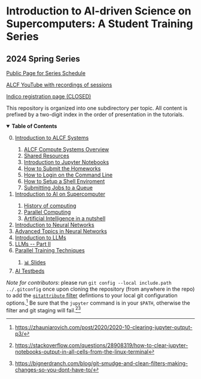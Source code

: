 # Introduction to AI-driven Science on Supercomputers: A Student Training Series
## 2024 Spring Series

[Public Page for Series Schedule](https://www.alcf.anl.gov/alcf-ai-science-training-series)

[ALCF YouTube with recordings of sessions](https://www.youtube.com/@argonneleadershipcomputing8396)

[Indico registration page (CLOSED)](https://events.cels.anl.gov/event/436)

This repository is organized into one subdirectory per topic.  All content is prefixed by a two-digit index in the order of presentation in the tutorials.

<details open>
  <summary>  <b>Table of Contents</b> </summary>
  <ol start="0.">
    <li> <a href="./00_introToAlcf/">Introduction to ALCF Systems </a> </li>
    <ol>
      <li> <a href="./00_introToAlcf/00_computeSystems.md">ALCF Compute Systems Overview</a></li>
      <li> <a href="./00_introToAlcf/01_sharedResources">Shared Resources</a></li>
      <li> <a href="./00_introToAlcf/02_jupyterNotebooks.md">Introduction to Jupyter Notebooks</a></li>
      <li> <a href="./00_introToAlcf/03_githubHomework.md">How to Submit the Homeworks</a></li>
      <li> <a href="./00_introToAlcf/10_howToLogin.md">How to Login on the Command Line</a></li>
      <li> <a href="./00_introToAlcf/11_howToSetupEnvironment.md">How to Setup a Shell Enviroment</a></li>
      <li> <a href="./00_introToAlcf/12_jobQueuesSubmission.md">Submitting Jobs to a Queue</a></li>
    </ol>
    <li> <a href="./01_intro_AI_on_Supercomputer">Introduction to AI on Supercomputer </a> </li>
    <ol> 
       <li> <a href="./01_intro_AI_on_Supercomputer/evolution.md"> History of computing </a></li>
       <li> <a href="./01_intro_AI_on_Supercomputer/parallel_computing.md"> Parallel Computing </a></li>
       <li> <a href="./01_intro_AI_on_Supercomputer/01_linear_regression_sgd.ipynb"> Artificial Intelligence in a nutshell </a></li>
    </ol>
    <li> <a href="./02_intro_neural_networks"> Introduction to Neural Networks </a></li>
    <li> <a href="./03_advanced_neural_networks"> Advanced Topics in Neural Networks </a></li> 
    <li> <a href="./04_intro_to_llms"> Introduction to LLMs </a></li> 
    <li> <a href="./05_llm_part2"> LLMs -- Part II </a></li> 
    <li> <a href="./06_parallel_training"> Parallel Training Techniques</a></li> 
    <ol> 
      <li> <a href="https://saforem2.github.io/parallel-training-slides/#/">📊 Slides</a></li></ol>
    <li> <a href="./07_ AITestbeds/"> AI Testbeds</a></li> 
    
</details>


*Note for contributors*: please run `git config --local include.path ../.gitconfig` once
upon cloning the repository (from anywhere in the repo) to add the	[`gitattribute`
filter](https://git-scm.com/docs/gitattributes#_filter) defintions to your local git
configuration options.[^1] Be sure that the `jupyter` command is in your `$PATH`,
otherwise the filter and git staging will fail.[^2][^3]

[^1]: https://zhauniarovich.com/post/2020/2020-10-clearing-jupyter-output-p3/
[^2]: https://stackoverflow.com/questions/28908319/how-to-clear-jupyter-notebooks-output-in-all-cells-from-the-linux-terminal
[^3]: https://bignerdranch.com/blog/git-smudge-and-clean-filters-making-changes-so-you-dont-have-to/
